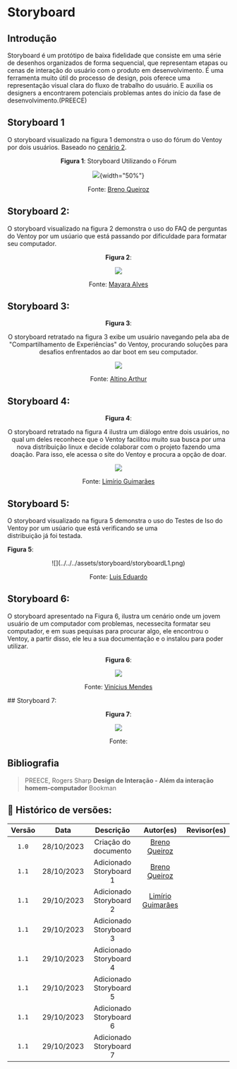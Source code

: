 # Storyboard

## Introdução

Storyboard é um protótipo de baixa fidelidade que consiste em uma
série de desenhos organizados de forma sequencial, que representam
etapas ou cenas de interação do usuário com o produto em desenvolvimento.
É uma ferramenta muito útil do processo de design, pois oferece
uma representação visual clara do fluxo de trabalho do usuário.
E auxilia os designers a encontrarem potenciais problemas antes do
início da fase de desenvolvimento.(PREECE)

## Storyboard 1

O storyboard visualizado na figura 1 demonstra o uso do fórum do Ventoy por dois usuários.
Baseado no <a href="../../../../AnaliseDeRequisitos/cenarios/#cenario-02">cenário 2</a>.

<center>

**Figura 1**: Storyboard Utilizando o Fórum

![](../../../assets/storyboard/storyboardB1.png){width="50%"}

Fonte: [Breno Queiroz](https://github.com/brenob6)

</center>

## Storyboard 2:

O storyboard visualizado na figura 2 demonstra o uso do FAQ de perguntas do Ventoy por um usúario que está passando por dificuldade para formatar seu computador.
<center>

**Figura 2**: 

![](../../../assets/storyboard/storyboardM1.png)

Fonte: [Mayara Alves](https://github.com/Mayara-tech)

</center>

## Storyboard 3:
<center>

**Figura 3**: 

O storyboard retratado na figura 3 exibe um usuário navegando pela aba de "Compartilhamento de Experiências" do Ventoy, procurando soluções para desafios enfrentados ao dar boot em seu computador.

![](../../../assets/storyboard/storyboardA1.png)

Fonte: [Altino Arthur](https://github.com/arthurrochamoreira)

</center>

## Storyboard 4:
<center>

**Figura 4**: 

O storyboard retratado na figura 4 ilustra um diálogo entre dois usuários, no qual um deles reconhece que o Ventoy facilitou muito sua busca por uma nova distribuição linux e decide colaborar com o projeto fazendo uma doação. Para isso, ele acessa o site do Ventoy e procura a opção de doar.


![](../../../assets/storyboard/stoyboard_limirio.png)

Fonte: [Limírio Guimarães](https://github.com/LimirioGuimaraes)

</center>

## Storyboard 5:

O storyboard visualizado na figura 5 demonstra o uso do Testes de Iso  do Ventoy por um usúario que está verificando se uma distribuição já foi testada.

**Figura 5**: 
<center>
![](../../../assets/storyboard/storyboardL1.png)

Fonte: [Luis Eduardo](https://github.com/LuisMiranda10)

</center>

## Storyboard 6:
O storyboard apresentado na Figura 6, ilustra um cenário onde um jovem usuário de um computador com problemas, necessecita formatar seu computador, e em suas pequisas para procurar algo, ele encontrou o Ventoy, a partir disso, ele leu a sua documentação e o instalou para poder utilizar.

<center>

**Figura 6**: 

![](../../../assets/storyboard/storyboard_1.jpg)

Fonte: [Vinícius Mendes](https://github.com/yabamiah)

</center>
## Storyboard 7:

<center>

**Figura 7**: 

![](../../../assets/storyboard/)

Fonte: [](https://github.com/)

</center>



## Bibliografia
> PREECE, Rogers Sharp **Design de Interação - Além da interação homem-computador** Bookman<br/>

## 📑 Histórico de versões:

|Versão |    Data    |     Descrição       |  Autor(es)  |                  Revisor(es)
:-----: | :--------: | :-----------------: | :----------:| :-----------------------------------: 
|`1.0`  | 28/10/2023 | Criação do documento|[Breno Queiroz](https://github.com/brenob6)|[](https://github.com/) 
|`1.1`  | 28/10/2023 |Adicionado Storyboard 1|[Breno Queiroz](https://github.com/brenob6)|[](https://github.com/) 
|`1.1`  | 29/10/2023 |Adicionado Storyboard 2|[Limírio Guimarães](https://github.com/LimirioGuimaraes)|[](https://github.com/) 
|`1.1`  | 29/10/2023 |Adicionado Storyboard 3|[](https://github.com/)|[](https://github.com/) 
|`1.1`  | 29/10/2023 |Adicionado Storyboard 4|[](https://github.com/)|[](https://github.com/) 
|`1.1`  | 29/10/2023 |Adicionado Storyboard 5|[](https://github.com/)|[](https://github.com/) 
|`1.1`  | 29/10/2023 |Adicionado Storyboard 6|[](https://github.com/)|[](https://github.com/) 
|`1.1`  | 29/10/2023 |Adicionado Storyboard 7|[](https://github.com/)|[](https://github.com/) 

